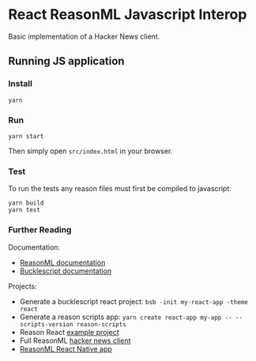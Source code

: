 # React ReasonML Javascript Interop

Basic implementation of a Hacker News client.

## Running JS application

### Install
```
yarn
```
### Run
```
yarn start
```

Then simply open `src/index.html` in your browser.


### Test
To run the tests any reason files must first be compiled to javascript:
```
yarn build
yarn test
```

### Further Reading

Documentation:
- [ReasonML documentation](https://reasonml.github.io/)
- [Bucklescript documentation](https://bucklescript.github.io)

Projects:
- Generate a bucklescript react project: `bsb -init my-react-app -theme react`
- Generate a reason scripts app: `yarn create react-app my-app -- --scripts-version reason-scripts`
- Reason React [example project](https://github.com/reasonml-community/reason-react-example)
- Full ReasonML [hacker news client](https://github.com/reasonml-community/reason-react-hacker-news)
- [ReasonML React Native app](https://github.com/FormidableLabs/seattlejsconf-app)
